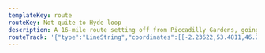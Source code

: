 ```yaml
---
templateKey: route
routeKey: Not quite to Hyde loop
description: A 16-mile route setting off from Piccadilly Gardens, going along the Ashton Canal, turning down the Peak Forest Canal and then back along Hyde Road
routeTrack: '{"type":"LineString","coordinates":[[-2.23622,53.4811,46.28],[-2.23597,53.48104,46.61],[-2.23591,53.48099,46.61],[-2.23525,53.48075,47.19],[-2.23526,53.48075,47.18],[-2.23511,53.48081,47.33],[-2.23488,53.48086,47.49],[-2.23459,53.48085,47.49],[-2.23436,53.48078,47.59],[-2.23447,53.48075,47.56],[-2.23434,53.48066,47.45],[-2.2342,53.4805,47.45],[-2.23381,53.48012,46.69],[-2.23307,53.47942,45.88],[-2.23294,53.47914,45.7],[-2.23287,53.47896,45.19],[-2.23267,53.479,45.24],[-2.23167,53.47934,46.94],[-2.2309,53.4796,47.64],[-2.23014,53.47986,48.08],[-2.22954,53.4801,47.45],[-2.22911,53.48023,46.94],[-2.22887,53.47998,45.92],[-2.2289,53.47987,45.61],[-2.22883,53.47983,45.61],[-2.22873,53.47981,45.51],[-2.22809,53.47973,45.44],[-2.22799,53.47967,45.44],[-2.22707,53.47956,45.35],[-2.2269,53.47957,45.35],[-2.22627,53.47949,45.4],[-2.22613,53.47956,45.4],[-2.22564,53.47959,45.43],[-2.22552,53.47959,45.48],[-2.22538,53.47949,45.48],[-2.22534,53.47949,45.48],[-2.22535,53.47949,45.48],[-2.22485,53.47956,45.51],[-2.2241,53.47979,45.79],[-2.22336,53.48003,46.31],[-2.22331,53.48008,46.31],[-2.22292,53.48017,47.61],[-2.22291,53.48017,47.62],[-2.22256,53.4803,48.34],[-2.22241,53.48053,49.64],[-2.2222,53.48062,49.82],[-2.22206,53.48067,49.9],[-2.22184,53.48068,50.11],[-2.22176,53.48062,50.11],[-2.22165,53.48071,50.19],[-2.22116,53.48104,50.45],[-2.22073,53.48129,50.88],[-2.22073,53.48128,50.87],[-2.22016,53.48159,52.02],[-2.2196,53.4819,52.39],[-2.21902,53.48223,52.72],[-2.21844,53.48257,52.73],[-2.21844,53.48256,52.72],[-2.2177,53.48299,52.96],[-2.21696,53.48342,52.9],[-2.21622,53.48386,52.83],[-2.21622,53.48385,52.83],[-2.21608,53.48394,52.84],[-2.21597,53.48397,52.84],[-2.21583,53.48404,52.79],[-2.21582,53.4841,52.79],[-2.21532,53.48439,52.7],[-2.21531,53.48439,52.7],[-2.2149,53.48464,52.64],[-2.21488,53.48465,52.64],[-2.21456,53.48484,52.63],[-2.21454,53.48485,52.63],[-2.21419,53.48505,52.54],[-2.21417,53.48505,52.54],[-2.2138,53.48526,52.51],[-2.21379,53.48527,52.51],[-2.21365,53.48535,52.52],[-2.21364,53.48536,52.52],[-2.2133,53.48554,52.57],[-2.21329,53.48555,52.57],[-2.213,53.48569,52.54],[-2.21298,53.4857,52.54],[-2.21284,53.48575,52.5],[-2.21282,53.48576,52.5],[-2.21268,53.4858,52.46],[-2.21266,53.4858,52.46],[-2.21255,53.48583,52.43],[-2.21253,53.48583,52.43],[-2.21237,53.4859,52.41],[-2.21235,53.4859,52.41],[-2.21223,53.48596,52.41],[-2.21208,53.48599,52.44],[-2.21205,53.48599,52.44],[-2.21188,53.48603,52.45],[-2.21186,53.48604,52.45],[-2.2117,53.48606,52.45],[-2.21168,53.48606,52.45],[-2.21152,53.48606,52.45],[-2.2115,53.48607,52.45],[-2.21091,53.48609,52.4],[-2.21088,53.48609,52.4],[-2.21061,53.4861,52.4],[-2.21058,53.4861,52.4],[-2.21004,53.48615,52.38],[-2.21003,53.48615,52.38],[-2.20972,53.4862,52.41],[-2.2097,53.4862,52.41],[-2.20917,53.48628,52.45],[-2.20915,53.48628,52.45],[-2.20891,53.48632,52.36],[-2.20889,53.48632,52.36],[-2.20862,53.48636,52.28],[-2.20861,53.48636,52.28],[-2.20843,53.48639,52.26],[-2.20841,53.48639,52.26],[-2.20821,53.48641,52.24],[-2.2082,53.48641,52.24],[-2.20792,53.48643,52.2],[-2.2079,53.48643,52.2],[-2.20761,53.48642,52.18],[-2.20759,53.48642,52.18],[-2.20736,53.4864,52.16],[-2.20726,53.48637,52.16],[-2.20725,53.48637,52.16],[-2.20693,53.48629,52.14],[-2.20692,53.48628,52.15],[-2.20659,53.48612,52.13],[-2.20658,53.48611,52.13],[-2.20623,53.48589,52.17],[-2.20622,53.48588,52.17],[-2.20587,53.48563,52.07],[-2.20586,53.48562,52.07],[-2.20574,53.48557,52.1],[-2.20572,53.48556,52.1],[-2.20535,53.48548,52.26],[-2.20533,53.48548,52.26],[-2.20519,53.48547,52.31],[-2.20516,53.48547,52.31],[-2.20508,53.48547,52.36],[-2.20506,53.48546,52.36],[-2.20497,53.48546,52.42],[-2.20494,53.48546,52.42],[-2.20478,53.48546,52.56],[-2.20476,53.48546,52.56],[-2.20437,53.48548,53.11],[-2.20434,53.48548,53.11],[-2.20417,53.48549,53.33],[-2.20385,53.48553,53.52],[-2.20333,53.48557,55.23],[-2.20334,53.48557,55.18],[-2.2031,53.48559,56.15],[-2.20262,53.48565,56.88],[-2.20263,53.48565,56.87],[-2.20225,53.48568,56.96],[-2.20181,53.48568,56.95],[-2.20073,53.48564,57.03],[-2.20051,53.48564,57.06],[-2.19961,53.4857,57.53],[-2.19871,53.48577,60.55],[-2.19872,53.48577,60.54],[-2.19834,53.4858,60.72],[-2.19773,53.48581,61.5],[-2.19772,53.48579,61.5],[-2.19768,53.48584,62.28],[-2.19766,53.48582,62.28],[-2.19767,53.48574,62.98],[-2.19763,53.48572,63.28],[-2.19708,53.48574,63.41],[-2.19613,53.48564,63.22],[-2.1953,53.48546,63.23],[-2.19462,53.48525,63.33],[-2.19369,53.4849,63.5],[-2.19277,53.48455,63.58],[-2.19277,53.48454,63.58],[-2.19199,53.48424,63.73],[-2.19123,53.48394,63.96],[-2.19082,53.48377,63.96],[-2.19074,53.48371,63.96],[-2.19042,53.48363,63.83],[-2.18935,53.4832,63.81],[-2.1883,53.48277,65.8],[-2.18831,53.48277,65.8],[-2.1872,53.48233,67.63],[-2.18611,53.48189,67.5],[-2.18499,53.48144,67.7],[-2.18456,53.4813,67.76],[-2.18397,53.48116,68.04],[-2.18377,53.48116,68.41],[-2.18358,53.48114,68.88],[-2.18352,53.48111,68.88],[-2.18311,53.48103,70.64],[-2.18241,53.48093,70.83],[-2.18127,53.4808,70.99],[-2.18049,53.48071,72.06],[-2.17972,53.48063,74.74],[-2.17956,53.48059,74.98],[-2.17915,53.48054,75.18],[-2.17854,53.48047,75.58],[-2.17802,53.48034,76.18],[-2.17753,53.48032,76.09],[-2.17752,53.48032,76.09],[-2.17698,53.48029,77.08],[-2.17579,53.48012,78.01],[-2.1755,53.48012,78.88],[-2.17419,53.47993,80.83],[-2.17278,53.47977,81.47],[-2.17185,53.47965,83.11],[-2.17094,53.47954,83.02],[-2.17093,53.47954,83.02],[-2.16951,53.47936,83.25],[-2.16811,53.47918,85.28],[-2.16783,53.4791,85.38],[-2.16782,53.4791,85.38],[-2.16714,53.47892,86.4],[-2.16662,53.47875,87.7],[-2.16575,53.4785,88.46],[-2.16574,53.4785,88.46],[-2.1651,53.47835,90.12],[-2.16494,53.47826,90.17],[-2.16485,53.47822,90.17],[-2.16457,53.47813,90.08],[-2.16399,53.47797,90.26],[-2.16329,53.47771,90.23],[-2.1628,53.47749,90.36],[-2.16214,53.4772,90.44],[-2.1615,53.47692,90.78],[-2.16151,53.47692,90.78],[-2.16101,53.47665,90.47],[-2.16018,53.47622,90.46],[-2.16002,53.47615,90.46],[-2.16003,53.47616,90.46],[-2.15944,53.47595,90.5],[-2.15889,53.47586,90.57],[-2.1589,53.47586,90.57],[-2.15868,53.47584,90.62],[-2.15796,53.47587,90.62],[-2.15736,53.47601,90.72],[-2.15752,53.47598,90.78],[-2.15649,53.47621,90.49],[-2.15546,53.47645,90.45],[-2.15547,53.47645,90.45],[-2.15435,53.47672,91.05],[-2.15415,53.4768,91.45],[-2.15397,53.47682,92.1],[-2.15327,53.47697,92.7],[-2.15241,53.47719,92.71],[-2.15156,53.47741,92.85],[-2.15084,53.47755,94.33],[-2.15076,53.47755,94.42],[-2.15029,53.47763,94.89],[-2.15008,53.4776,94.89],[-2.14925,53.47724,94.83],[-2.14844,53.47689,95.24],[-2.14818,53.47675,95.23],[-2.14716,53.47628,95.05],[-2.14648,53.47598,95.03],[-2.14581,53.47568,94.98],[-2.14528,53.47553,95.09],[-2.145,53.47548,95.09],[-2.14472,53.4754,95.09],[-2.1444,53.47536,95.06],[-2.14406,53.47535,95.08],[-2.1429,53.47539,95.01],[-2.14175,53.47543,94.8],[-2.14115,53.47537,94.95],[-2.13991,53.47521,94.95],[-2.13971,53.47525,94.95],[-2.13942,53.47521,94.95],[-2.13932,53.47517,94.95],[-2.13915,53.47514,95.08],[-2.13815,53.47508,95],[-2.13708,53.47495,94.94],[-2.13686,53.47495,95.08],[-2.13659,53.47488,95.21],[-2.13682,53.47488,95.65],[-2.13729,53.4743,92.86],[-2.13777,53.47373,92.61],[-2.13652,53.47364,92.17],[-2.13616,53.47359,92.36],[-2.1357,53.47348,92.69],[-2.13506,53.47314,93.2],[-2.13474,53.47293,93.19],[-2.13439,53.47264,94.1],[-2.13401,53.47228,97.98],[-2.13383,53.47218,99.13],[-2.13406,53.4721,98.34],[-2.13406,53.47209,98.31],[-2.13447,53.47195,96.87],[-2.13497,53.47183,95.13],[-2.13642,53.47172,94.9],[-2.13757,53.47142,94.49],[-2.13844,53.47112,93.32],[-2.13931,53.47082,92.64],[-2.1399,53.47072,92.06],[-2.14066,53.47071,91.3],[-2.14106,53.47066,91.08],[-2.14161,53.47048,90.84],[-2.14216,53.47012,90.73],[-2.14256,53.46982,90.69],[-2.14289,53.46944,90.54],[-2.14297,53.46925,90.4],[-2.14308,53.46905,90.0],[-2.1431,53.46871,88.78],[-2.14301,53.46812,87.35],[-2.14294,53.46754,85.11],[-2.14294,53.46733,84.54],[-2.14308,53.46709,83.94],[-2.1433,53.46692,83.47],[-2.14358,53.4668,83.43],[-2.14461,53.46663,83.87],[-2.14527,53.46649,84.18],[-2.14548,53.46641,84.23],[-2.14549,53.4664,84.23],[-2.14593,53.46624,84.33],[-2.14647,53.46593,84.64],[-2.14691,53.46556,84.82],[-2.14722,53.46516,84.97],[-2.14751,53.46441,83.1],[-2.14781,53.46367,82.36],[-2.14811,53.46292,82.31],[-2.14841,53.46218,82.18],[-2.14871,53.46144,81.65],[-2.14886,53.46115,81.44],[-2.1492,53.46041,80.97],[-2.14942,53.46031,80.97],[-2.14962,53.4603,81.5],[-2.15053,53.46036,82.62],[-2.1512,53.46095,82.41],[-2.15189,53.46154,81.48],[-2.15295,53.46111,82.07],[-2.15402,53.46068,83.6],[-2.15509,53.46025,82.75],[-2.15616,53.45982,82.98],[-2.15704,53.45949,82.53],[-2.15753,53.45933,81.9],[-2.15755,53.45928,81.9],[-2.15859,53.4589,79.74],[-2.15923,53.45887,78.59],[-2.15975,53.45903,77.51],[-2.16012,53.45901,77.19],[-2.16064,53.45893,76.69],[-2.16073,53.45889,76.69],[-2.16084,53.45876,76.34],[-2.16085,53.45867,75.98],[-2.16079,53.45851,75.54],[-2.16071,53.45831,75.41],[-2.16067,53.45809,75.54],[-2.16063,53.45748,76.24],[-2.16021,53.45759,77.12],[-2.16022,53.45793,78],[-2.1606,53.458,77.78],[-2.16075,53.45805,77.78],[-2.16088,53.45813,77.58],[-2.16113,53.45833,76.38],[-2.16158,53.45861,75.39],[-2.16166,53.45871,75.39],[-2.16262,53.45914,74.08],[-2.16294,53.45922,73.03],[-2.16387,53.45937,72.3],[-2.16482,53.45953,69.88],[-2.1661,53.45971,67.48],[-2.16718,53.4599,66.22],[-2.16836,53.46015,66.28],[-2.16955,53.4604,66.37],[-2.17074,53.46065,66.67],[-2.17193,53.4609,67.27],[-2.17247,53.46107,67.48],[-2.17293,53.46115,67.33],[-2.17387,53.46128,66.43],[-2.1751,53.46153,65.91],[-2.17501,53.46151,65.95],[-2.17574,53.46165,65.54],[-2.17649,53.4618,65.38],[-2.17748,53.46196,65.07],[-2.17849,53.46208,64.36],[-2.17925,53.46223,64.23],[-2.18002,53.46238,64.08],[-2.18101,53.46255,63.91],[-2.18202,53.46272,63.76],[-2.18251,53.46283,63.45],[-2.18328,53.46297,63.12],[-2.18406,53.46312,62.75],[-2.18533,53.46335,61.69],[-2.18662,53.46358,60.98],[-2.18738,53.46363,60.47],[-2.18816,53.46376,59.97],[-2.18895,53.46389,59.64],[-2.19029,53.46423,59.34],[-2.19105,53.46437,58.89],[-2.19183,53.46452,58.65],[-2.1928,53.46469,57.25],[-2.19378,53.46487,56.57],[-2.19477,53.46505,55.36],[-2.19563,53.46521,54.89],[-2.1965,53.46538,54.81],[-2.19748,53.46554,53.29],[-2.19847,53.46571,52.56],[-2.19963,53.46596,52.01],[-2.20096,53.46619,51.55],[-2.2023,53.46643,50.22],[-2.20346,53.46664,49.17],[-2.20463,53.46685,48.44],[-2.20581,53.46707,47.43],[-2.20695,53.4673,46.35],[-2.20811,53.46753,45.93],[-2.209,53.46765,45.36],[-2.20982,53.46778,45.17],[-2.21065,53.46792,45.02],[-2.21199,53.46817,45.21],[-2.21334,53.46842,44.86],[-2.21422,53.46857,44.32],[-2.21512,53.46872,44.15],[-2.21647,53.46898,42.92],[-2.21783,53.46924,42.2],[-2.21903,53.46946,42.05],[-2.22023,53.46968,42.17],[-2.22144,53.4699,42.07],[-2.22226,53.47005,41.75],[-2.22256,53.4702,41.77],[-2.22254,53.47029,41.75],[-2.22243,53.4704,41.42],[-2.22271,53.47031,41.75],[-2.22277,53.47032,41.75],[-2.22349,53.47073,41.43],[-2.22412,53.47103,41.44],[-2.22486,53.47134,41.47],[-2.22563,53.47157,41.44],[-2.22609,53.4717,41.29],[-2.2275,53.47199,40.25],[-2.2279,53.47212,39.57],[-2.22817,53.47223,38.94],[-2.22829,53.47235,38.94],[-2.22865,53.47261,37.49],[-2.22947,53.47334,36.1],[-2.2296,53.47354,35.95],[-2.22979,53.4739,36.05],[-2.22984,53.47407,36.1],[-2.22988,53.47434,36.32],[-2.23002,53.47504,37.79],[-2.23008,53.47523,37.79],[-2.23016,53.47539,38.06],[-2.23028,53.47551,38.06],[-2.23052,53.47566,38.3],[-2.23095,53.47599,39.55],[-2.23123,53.4763,40.71],[-2.23141,53.47654,40.92],[-2.23141,53.47662,40.96],[-2.23143,53.47668,40.96],[-2.23172,53.47713,40.71],[-2.23202,53.47759,40.55],[-2.23211,53.47757,40.55],[-2.23224,53.47779,40.92],[-2.23277,53.47849,44.11],[-2.23278,53.47857,44.11],[-2.23295,53.47886,44.96],[-2.23324,53.47948,45.95],[-2.23323,53.47956,46.01],[-2.23371,53.48003,46.52],[-2.2342,53.4805,47.26],[-2.23456,53.48069,47.45],[-2.23468,53.48072,47.45],[-2.23477,53.48071,47.41],[-2.23504,53.48062,47.34],[-2.23511,53.48081,47.33],[-2.23525,53.48075,47.19],[-2.23591,53.48099,46.24],[-2.23597,53.48104,46.24],[-2.23628,53.48112,46.24]]}'
---
```

